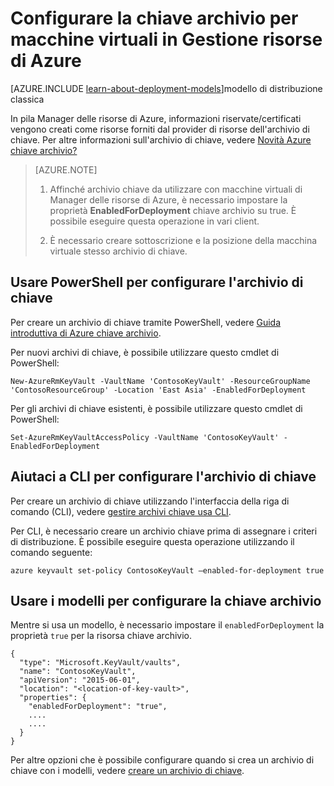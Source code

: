 <properties
    pageTitle="Configurare la chiave archivio per macchine virtuali in Gestione risorse di Azure | Microsoft Azure"
    description="Come configurare l'archivio di chiave per l'utilizzo con una macchina virtuale Manager delle risorse di Azure."
    services="virtual-machines-windows"
    documentationCenter=""
    authors="singhkays"
    manager="timlt"
    editor=""
    tags="azure-resource-manager"/>

<tags
    ms.service="virtual-machines-windows"
    ms.workload="infrastructure-services"
    ms.tgt_pltfrm="vm-windows"
    ms.devlang="na"
    ms.topic="article"
    ms.date="05/31/2016"
    ms.author="singhkay"/>

# <a name="set-up-key-vault-for-virtual-machines-in-azure-resource-manager"></a>Configurare la chiave archivio per macchine virtuali in Gestione risorse di Azure

[AZURE.INCLUDE [learn-about-deployment-models](../../includes/learn-about-deployment-models-rm-include.md)]modello di distribuzione classica

In pila Manager delle risorse di Azure, informazioni riservate/certificati vengono creati come risorse forniti dal provider di risorse dell'archivio di chiave. Per altre informazioni sull'archivio di chiave, vedere [Novità Azure chiave archivio?](../key-vault/key-vault-whatis.md)

>[AZURE.NOTE] 
>
>1. Affinché archivio chiave da utilizzare con macchine virtuali di Manager delle risorse di Azure, è necessario impostare la proprietà **EnabledForDeployment** chiave archivio su true. È possibile eseguire questa operazione in vari client.
>
>2. È necessario creare sottoscrizione e la posizione della macchina virtuale stesso archivio di chiave.

## <a name="use-powershell-to-set-up-key-vault"></a>Usare PowerShell per configurare l'archivio di chiave
Per creare un archivio di chiave tramite PowerShell, vedere [Guida introduttiva di Azure chiave archivio](../key-vault/key-vault-get-started.md#vault).

Per nuovi archivi di chiave, è possibile utilizzare questo cmdlet di PowerShell:

    New-AzureRmKeyVault -VaultName 'ContosoKeyVault' -ResourceGroupName 'ContosoResourceGroup' -Location 'East Asia' -EnabledForDeployment

Per gli archivi di chiave esistenti, è possibile utilizzare questo cmdlet di PowerShell:

    Set-AzureRmKeyVaultAccessPolicy -VaultName 'ContosoKeyVault' -EnabledForDeployment

## <a name="us-cli-to-set-up-key-vault"></a>Aiutaci a CLI per configurare l'archivio di chiave
Per creare un archivio di chiave utilizzando l'interfaccia della riga di comando (CLI), vedere [gestire archivi chiave usa CLI](../key-vault/key-vault-manage-with-cli.md#create-a-key-vault).

Per CLI, è necessario creare un archivio chiave prima di assegnare i criteri di distribuzione. È possibile eseguire questa operazione utilizzando il comando seguente:

    azure keyvault set-policy ContosoKeyVault –enabled-for-deployment true

## <a name="use-templates-to-set-up-key-vault"></a>Usare i modelli per configurare la chiave archivio
Mentre si usa un modello, è necessario impostare il `enabledForDeployment` la proprietà `true` per la risorsa chiave archivio.

    {
      "type": "Microsoft.KeyVault/vaults",
      "name": "ContosoKeyVault",
      "apiVersion": "2015-06-01",
      "location": "<location-of-key-vault>",
      "properties": {
        "enabledForDeployment": "true",
        ....
        ....
      }
    }

Per altre opzioni che è possibile configurare quando si crea un archivio di chiave con i modelli, vedere [creare un archivio di chiave](https://azure.microsoft.com/documentation/templates/101-key-vault-create/).
